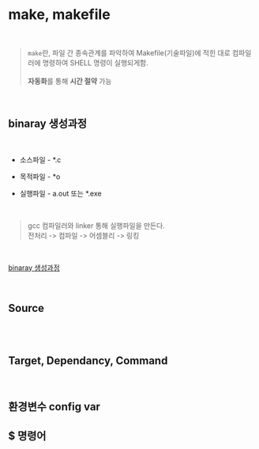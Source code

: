 # make, makefile  

<br>

>```make```란, 파일 간 종속관계를 파악하여 Makefile(기술파일)에 적힌 대로 컴파일러에 명령하여 SHELL 명령이 실행되게함. <br><br>
>**자동화**를 통해 **시간 절약** 가능

<br>

## binaray 생성과정

<br>

* 소스파일 - *.c

* 목적파일 - *o

* 실행파일 - a.out 또는 *.exe
<br>

> gcc 컴파일러와 linker 통해 실행파일을 만든다.<br>
> 전처리 -> 컴파일 -> 어셈블리 -> 링킹

<br>

[binaray 생성과정](https://gracefulprograming.tistory.com/16)

<br>

## Source

<br>

<br>


## Target, Dependancy, Command

<br>


## 환경변수 config var

## $ 명령어

